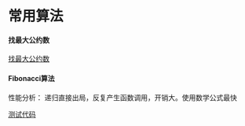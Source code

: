 # 常用算法

#### 找最大公约数

<a href="./../C++程序设计_钱能/常用算法/Greatest_Common_Divisor.cpp">找最大公约数</a>

#### Fibonacci算法

性能分析： 递归直接出局，反复产生函数调用，开销大。使用数学公式最快

<a href="./chapter_6/example/f0608.cpp">测试代码</a>